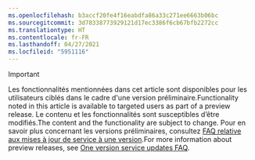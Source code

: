 ```yaml
---
ms.openlocfilehash: b3accf20fe4f16eabdfa86a33c271ee6663b06bc
ms.sourcegitcommit: 3d78338773929121d17ec3386f6cb67bfb2272cc
ms.translationtype: HT
ms.contentlocale: fr-FR
ms.lasthandoff: 04/27/2021
ms.locfileid: "5951116"
---
```

> [!IMPORTANT]
> <span data-ttu-id="0f465-101">Les fonctionnalités mentionnées dans cet article sont disponibles pour les utilisateurs ciblés dans le cadre d'une version préliminaire.</span><span class="sxs-lookup"><span data-stu-id="0f465-101">Functionality noted in this article is available to targeted users as part of a preview release.</span></span> <span data-ttu-id="0f465-102">Le contenu et les fonctionnalités sont susceptibles d’être modifiés.</span><span class="sxs-lookup"><span data-stu-id="0f465-102">The content and the functionality are subject to change.</span></span> <span data-ttu-id="0f465-103">Pour en savoir plus concernant les versions préliminaires, consultez [FAQ relative aux mises à jour de service à une version](/dynamics365/unified-operations/fin-and-ops/get-started/one-version).</span><span class="sxs-lookup"><span data-stu-id="0f465-103">For more information about preview releases, see [One version service updates FAQ](/dynamics365/unified-operations/fin-and-ops/get-started/one-version).</span></span>